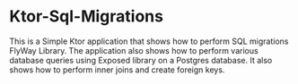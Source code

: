 # Ktor-Sql-Migrations

This is a Simple Ktor application that shows how to perform SQL migrations FlyWay Library.
The application also shows how to perform various database queries using Exposed library on a Postgres database.
It also shows how to perform inner joins and create foreign keys.
